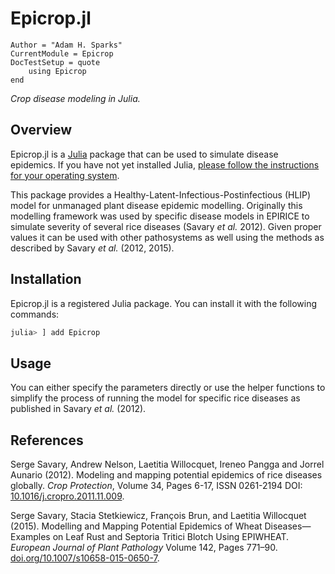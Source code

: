 # Epicrop.jl

```@meta
Author = "Adam H. Sparks"
CurrentModule = Epicrop
DocTestSetup = quote
    using Epicrop
end
```

_Crop disease modeling in Julia._

## Overview

Epicrop.jl is a [Julia](https://julialang.org) package that can be used to simulate disease epidemics.
If you have not yet installed Julia, [please follow the instructions for your operating system](https://julialang.org/downloads/platform/).

This package provides a Healthy-Latent-Infectious-Postinfectious (HLIP) model for unmanaged plant disease epidemic modelling.
Originally this modelling framework was used by specific disease models in EPIRICE to simulate severity of several rice diseases (Savary _et al._ 2012).
Given proper values it can be used with other pathosystems as well using the methods as described by Savary _et al._ (2012, 2015).

## Installation

Epicrop.jl is a registered Julia package.
You can install it with the following commands:

```julia
julia> ] add Epicrop 
```

## Usage

You can either specify the parameters directly or use the helper functions to simplify the process of running the model for specific rice diseases as published in Savary _et al._ (2012).

## References

Serge Savary, Andrew Nelson, Laetitia Willocquet, Ireneo Pangga and Jorrel Aunario (2012). Modeling and mapping potential epidemics of rice diseases globally. _Crop Protection_, Volume 34, Pages 6-17, ISSN 0261-2194 DOI: [10.1016/j.cropro.2011.11.009](https://doi.org/10.1016/j.cropro.2011.11.009).

Serge Savary, Stacia Stetkiewicz, François Brun, and Laetitia Willocquet (2015). Modelling and Mapping Potential Epidemics of Wheat Diseases—Examples on Leaf Rust and Septoria Tritici Blotch Using EPIWHEAT. _European Journal of Plant Pathology_ Volume 142, Pages 771–90. [doi.org/10.1007/s10658-015-0650-7](https://doi.org/10.1007/s10658-015-0650-7).
